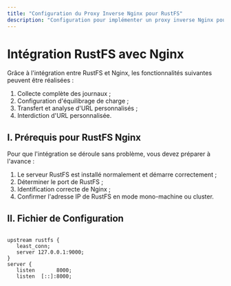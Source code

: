 ```yaml
---
title: "Configuration du Proxy Inverse Nginx pour RustFS"
description: "Configuration pour implémenter un proxy inverse Nginx pour RustFS"
---
```


# Intégration RustFS avec Nginx

Grâce à l'intégration entre RustFS et Nginx, les fonctionnalités suivantes peuvent être réalisées :

1. Collecte complète des journaux ;
2. Configuration d'équilibrage de charge ;
3. Transfert et analyse d'URL personnalisés ;
4. Interdiction d'URL personnalisée.

## I. Prérequis pour RustFS Nginx

Pour que l'intégration se déroule sans problème, vous devez préparer à l'avance :

1. Le serveur RustFS est installé normalement et démarre correctement ;
2. Déterminer le port de RustFS ;
3. Identification correcte de Nginx ;
4. Confirmer l'adresse IP de RustFS en mode mono-machine ou cluster.

## II. Fichier de Configuration

~~~

upstream rustfs {
   least_conn;
   server 127.0.0.1:9000;
}
server {
   listen       8000;
   listen  [::]:8000;